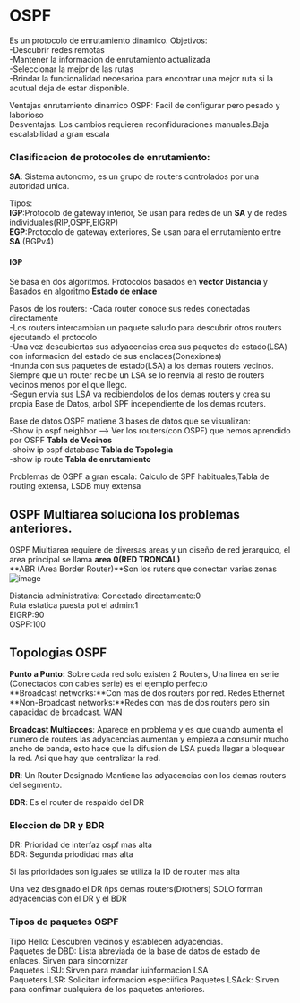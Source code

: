 # OSPF

  Es un protocolo de enrutamiento dinamico. Objetivos:  
  -Descubrir redes remotas  
  -Mantener la informacion de enrutamiento actualizada  
  -Seleccionar la mejor de las rutas  
  -Brindar la funcionalidad necesarioa para encontrar una mejor ruta si la acutual deja de estar disponible.  

Ventajas enrutamiento dinamico OSPF: Facil de configurar pero pesado y laborioso   
Desventajas: Los cambios requieren reconfiduraciones manuales.Baja escalabilidad a gran escala  

### Clasificacion de protocoles de enrutamiento:

**SA**: Sistema autonomo, es un grupo de routers controlados por una autoridad unica.

Tipos:  
**IGP**:Protocolo de gateway interior, Se usan para redes de un **SA** y de redes individuales(RIP,OSPF,EIGRP)  
**EGP**:Protocolo de gateway exteriores, Se usan para el enrutamiento entre **SA** (BGPv4)

#### IGP
Se basa en dos algoritmos. 
Protocolos basados en **vector Distancia** y Basados en algoritmo **Estado de enlace**

Pasos de los routers:
-Cada router conoce sus redes conectadas directamente  
-Los routers intercambian un paquete saludo para descubrir otros routers ejecutando el protocolo  
-Una vez descubiertas sus adyacencias crea sus paquetes de estado(LSA) con informacion del estado de sus enclaces(Conexiones)  
-Inunda con sus paquetes de estado(LSA) a los demas routers vecinos. Siempre que un router recibe un LSA se lo reenvia al resto de routers vecinos menos por el que llego.  
-Segun envia sus LSA va recibiendolos de los demas routers y crea su propia Base de Datos, arbol SPF independiente de los demas routers.  

Base de datos OSPF matiene 3 bases de datos que se visualizan:  
-Show ip ospf neighbor --> Ver los routers(con OSPF) que hemos aprendido por OSPF **Tabla de Vecinos**  
-shoiw ip ospf database **Tabla de Topologia**  
-show ip route **Tabla de enrutamiento**  


Problemas de OSPF a gran escala: Calculo de SPF habituales,Tabla de routing extensa, LSDB muy extensa   
## OSPF Multiarea soluciona los problemas anteriores.  
OSPF Miultiarea requiere de diversas areas y un diseño de red jerarquico, el area principal se llama **area 0(RED TRONCAL)**  
**ABR (Area Border Router)**Son los ruters que conectan varias zonas  
![image](https://github.com/user-attachments/assets/bae4cd36-4e03-469c-9bd7-355e5b8194a4)

Distancia administrativa:
Conectado directamente:0  
Ruta estatica puesta pot el admin:1  
EIGRP:90  
OSPF:100  

## Topologias OSPF

**Punto a Punto:** Sobre cada red solo existen 2 Routers, Una linea en serie (Conectados con cables serie) es el ejemplo perfecto  
**Broadcast networks:**Con mas de dos routers por red. Redes Ethernet
**Non-Broadcast networks:**Redes con mas de dos routers pero sin capacidad de broadcast. WAN

**Broadcast Multiacces**: Aparece en problema y es que cuando aumenta el numero de routers las adyacencias aumentan y empieza a consumir mucho ancho de banda, esto hace que la difusion de LSA pueda llegar a bloquear la red. Asi que hay que centralizar la red. 

**DR**: Un Router Designado Mantiene las adyacencias con los demas routers del segmento.

**BDR**: Es el router de respaldo del DR

### Eleccion de DR y BDR

DR: Prioridad de interfaz ospf mas alta  
BDR: Segunda priodidad mas alta

Si las prioridades son iguales se utiliza la ID de router mas alta

Una vez designado el DR ñps demas routers(Drothers) SOLO forman adyacencias con el DR y el BDR

### Tipos de paquetes OSPF

Tipo Hello: Descubren vecinos y establecen adyacencias.  
Paquetes de DBD: Lista abreviada de la base de datos de estado de enlaces. Sirven para sincornizar  
Paquetes LSU: Sirven para mandar iuinformacion LSA  
Paqueters LSR: Solicitan informacion especiifica
Paquetes LSAck: Sirven para confimar cualquiera de los paquetes anteriores.




































